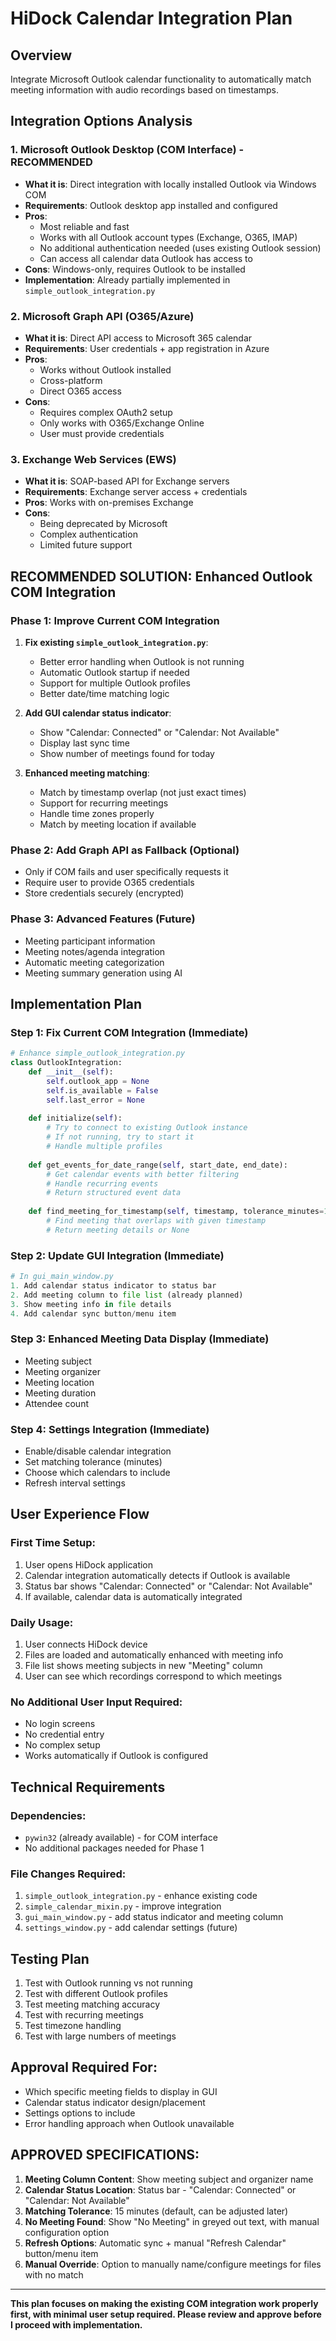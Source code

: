 # HiDock Calendar Integration Plan

## Overview
Integrate Microsoft Outlook calendar functionality to automatically match meeting information with audio recordings based on timestamps.

## Integration Options Analysis

### 1. Microsoft Outlook Desktop (COM Interface) - RECOMMENDED
- **What it is**: Direct integration with locally installed Outlook via Windows COM
- **Requirements**: Outlook desktop app installed and configured
- **Pros**: 
  - Most reliable and fast
  - Works with all Outlook account types (Exchange, O365, IMAP)
  - No additional authentication needed (uses existing Outlook session)
  - Can access all calendar data Outlook has access to
- **Cons**: Windows-only, requires Outlook to be installed
- **Implementation**: Already partially implemented in `simple_outlook_integration.py`

### 2. Microsoft Graph API (O365/Azure)
- **What it is**: Direct API access to Microsoft 365 calendar
- **Requirements**: User credentials + app registration in Azure
- **Pros**: 
  - Works without Outlook installed
  - Cross-platform
  - Direct O365 access
- **Cons**: 
  - Requires complex OAuth2 setup
  - Only works with O365/Exchange Online
  - User must provide credentials

### 3. Exchange Web Services (EWS)
- **What it is**: SOAP-based API for Exchange servers
- **Requirements**: Exchange server access + credentials
- **Pros**: Works with on-premises Exchange
- **Cons**: 
  - Being deprecated by Microsoft
  - Complex authentication
  - Limited future support

## RECOMMENDED SOLUTION: Enhanced Outlook COM Integration

### Phase 1: Improve Current COM Integration
1. **Fix existing `simple_outlook_integration.py`**:
   - Better error handling when Outlook is not running
   - Automatic Outlook startup if needed
   - Support for multiple Outlook profiles
   - Better date/time matching logic

2. **Add GUI calendar status indicator**:
   - Show "Calendar: Connected" or "Calendar: Not Available"
   - Display last sync time
   - Show number of meetings found for today

3. **Enhanced meeting matching**:
   - Match by timestamp overlap (not just exact times)
   - Support for recurring meetings
   - Handle time zones properly
   - Match by meeting location if available

### Phase 2: Add Graph API as Fallback (Optional)
- Only if COM fails and user specifically requests it
- Require user to provide O365 credentials
- Store credentials securely (encrypted)

### Phase 3: Advanced Features (Future)
- Meeting participant information
- Meeting notes/agenda integration
- Automatic meeting categorization
- Meeting summary generation using AI

## Implementation Plan

### Step 1: Fix Current COM Integration (Immediate)
```python
# Enhance simple_outlook_integration.py
class OutlookIntegration:
    def __init__(self):
        self.outlook_app = None
        self.is_available = False
        self.last_error = None
        
    def initialize(self):
        # Try to connect to existing Outlook instance
        # If not running, try to start it
        # Handle multiple profiles
        
    def get_events_for_date_range(self, start_date, end_date):
        # Get calendar events with better filtering
        # Handle recurring events
        # Return structured event data
        
    def find_meeting_for_timestamp(self, timestamp, tolerance_minutes=15):
        # Find meeting that overlaps with given timestamp
        # Return meeting details or None
```

### Step 2: Update GUI Integration (Immediate)
```python
# In gui_main_window.py
1. Add calendar status indicator to status bar
2. Add meeting column to file list (already planned)
3. Show meeting info in file details
4. Add calendar sync button/menu item
```

### Step 3: Enhanced Meeting Data Display (Immediate)
- Meeting subject
- Meeting organizer
- Meeting location
- Meeting duration
- Attendee count

### Step 4: Settings Integration (Immediate)
- Enable/disable calendar integration
- Set matching tolerance (minutes)
- Choose which calendars to include
- Refresh interval settings

## User Experience Flow

### First Time Setup:
1. User opens HiDock application
2. Calendar integration automatically detects if Outlook is available
3. Status bar shows "Calendar: Connected" or "Calendar: Not Available"
4. If available, calendar data is automatically integrated

### Daily Usage:
1. User connects HiDock device
2. Files are loaded and automatically enhanced with meeting info
3. File list shows meeting subjects in new "Meeting" column
4. User can see which recordings correspond to which meetings

### No Additional User Input Required:
- No login screens
- No credential entry
- No complex setup
- Works automatically if Outlook is configured

## Technical Requirements

### Dependencies:
- `pywin32` (already available) - for COM interface
- No additional packages needed for Phase 1

### File Changes Required:
1. `simple_outlook_integration.py` - enhance existing code
2. `simple_calendar_mixin.py` - improve integration
3. `gui_main_window.py` - add status indicator and meeting column
4. `settings_window.py` - add calendar settings (future)

## Testing Plan
1. Test with Outlook running vs not running
2. Test with different Outlook profiles
3. Test meeting matching accuracy
4. Test with recurring meetings
5. Test timezone handling
6. Test with large numbers of meetings

## Approval Required For:
- Which specific meeting fields to display in GUI
- Calendar status indicator design/placement
- Settings options to include
- Error handling approach when Outlook unavailable

## APPROVED SPECIFICATIONS:
1. **Meeting Column Content**: Show meeting subject and organizer name
2. **Calendar Status Location**: Status bar - "Calendar: Connected" or "Calendar: Not Available"
3. **Matching Tolerance**: 15 minutes (default, can be adjusted later)
4. **No Meeting Found**: Show "No Meeting" in greyed out text, with manual configuration option
5. **Refresh Options**: Automatic sync + manual "Refresh Calendar" button/menu item
6. **Manual Override**: Option to manually name/configure meetings for files with no match

---

**This plan focuses on making the existing COM integration work properly first, with minimal user setup required. Please review and approve before I proceed with implementation.**
